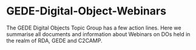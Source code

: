 # GEDE-Digital-Object-Webinars
The GEDE Digital Objects Topic Group has a few action lines. Here we summarise all documents and information about Webinars on DOs held in the realm of RDA, GEDE and C2CAMP.
